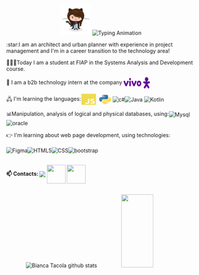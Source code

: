 <html>  
  <div align="center">
    <img height="80" width="80" src="femalecodertocat.png">  <img src="https://readme-typing-svg.demolab.com?font=Fira+Code&pause=1000&color=393959&width=435&lines=Hello+World%2C+I+am+Bianca+Tacola!!" alt="Typing Animation">
  </div>
   <div>
    <p>:star:I am an architect and urban planner with experience in project management and I'm in a career transition to the technology area!</p>  
    <p>👩🏻‍🎓Today I am a student at FIAP in the Systems Analysis and Development course. </p>
    <p>💼 I am a b2b technology intern at the company <img align="center"  alt="vivo" height="30" width="70" src="vivo-120.svg" /></p>
    <p>🖧 I'm learning the languages:<img align="center" alt="Js" height="30" width="40" src="https://raw.githubusercontent.com/devicons/devicon/master/icons/javascript/javascript-plain.svg">  <img align="center" alt="Python" height="30" width="40" src="https://raw.githubusercontent.com/devicons/devicon/master/icons/python/python-original.svg"><img align="center" alt="c#" height="30" width="30" src="https://cdn.jsdelivr.net/gh/devicons/devicon@latest/icons/csharp/csharp-original.svg" /><img  align="center" alt="Java" height="30" width="70" src="https://cdn.jsdelivr.net/gh/devicons/devicon/icons/java/java-original.svg" /> <img align="center" alt="Kotlin" height="50" width="50" src="https://cdn.jsdelivr.net/gh/devicons/devicon@latest/icons/kotlin/kotlin-original-wordmark.svg" /></p>
    <p>📊Manipulation, analysis of logical and physical databases, using:<img align="center" alt="Mysql" height="30" width="70" src="https://img.shields.io/badge/MySQL-005C84?style=for-the-badge&logo=mysql&logoColor=white">  <img align="center" alt="oracle" height="30" width="70" src="https://img.shields.io/badge/Oracle-F80000?style=for-the-badge&logo=Oracle&logoColor=white"></p>
    <p>👉 I'm learning about web page development, using technologies:<br/><br/><img  align="center" alt="Figma" height="30" width="70" src="https://cdn.jsdelivr.net/gh/devicons/devicon/icons/figma/figma-original.svg" /><img align="center" alt="HTML5" height="30" width="60" src="https://cdn.jsdelivr.net/gh/devicons/devicon/icons/html5/html5-original-wordmark.svg" /><img align="center"  alt="CSS" height="30" width="70"     src="https://cdn.jsdelivr.net/gh/devicons/devicon/icons/css3/css3-original.svg" /><img align="center"  alt="bootstrap" height="30" width="70" src="https://cdn.jsdelivr.net/gh/devicons/devicon/icons/bootstrap/bootstrap-original-wordmark.svg" /></p>
</div>

  

 

##
<div>
<h4>📫 Contacts: <a href="https://www.linkedin.com/in/bianca-souza-tacola/"><img align="center" style="margin-right:30" src="https://img.shields.io/badge/-LinkedIn-%230077B5?style=for-the-badge&logo=linkedin&logoColor=white" ></a>
 <a href="https://www.salesforce.com/trailblazer/bstacola" target="_blank"><img align="center" height="50" width="50" style="margin-right:10"  src="https://cdn.jsdelivr.net/gh/devicons/devicon@latest/icons/salesforce/salesforce-original.svg" /></a>
  <a href="https://www.kaggle.com/biancatacola" target="_blank"><img align="center" style="margin-right:10" height="50" width="50" src="https://cdn.jsdelivr.net/gh/devicons/devicon@latest/icons/kaggle/kaggle-original-wordmark.svg" /></a>
</h4> </div>   

##

<div align="center">  
  <img width="49%" height="195px" src="https://github-readme-stats.vercel.app/api?username=BiancaTacola&show_icons=true&count_private=true&hide_border=true&title_color=ff91a4&icon_color=ff91a4&text_color=c9d1d9&bg_color=0d1117" alt="Bianca Tacola github stats" /> 
  <img width="41%" height="195px" src="https://github-readme-stats.vercel.app/api/top-langs/?username=BiancaTacola&layout=compact&hide_border=true&title_color=ff91a4&text_color=ff91a4&bg_color=0d1117" /></div>
  </body>
  </html>



